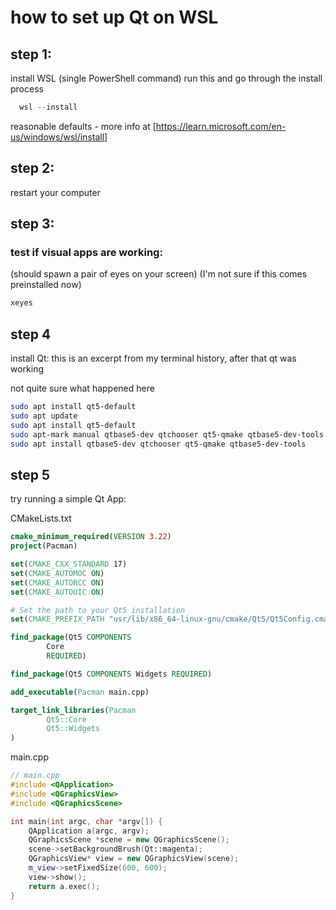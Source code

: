 # how to set up Qt on WSL

## step 1:
install WSL (single PowerShell command)
run this and go through the install process
```PowerShell
  wsl --install
```

reasonable defaults - more info at [https://learn.microsoft.com/en-us/windows/wsl/install]

## step 2:
restart your computer

## step 3:
### test if visual apps are working:
(should spawn a pair of eyes on your screen)
(I'm not sure if this comes preinstalled now)
```bash
xeyes
```

## step 4
install Qt:
this is an excerpt from my terminal history, after that qt was working

not quite sure what happened here
```bash
sudo apt install qt5-default
sudo apt update
sudo apt install qt5-default
sudo apt-mark manual qtbase5-dev qtchooser qt5-qmake qtbase5-dev-tools
sudo apt install qtbase5-dev qtchooser qt5-qmake qtbase5-dev-tools
```

## step 5
try running a simple Qt App:

CMakeLists.txt
```cmake
cmake_minimum_required(VERSION 3.22)
project(Pacman)

set(CMAKE_CXX_STANDARD 17)
set(CMAKE_AUTOMOC ON)
set(CMAKE_AUTORCC ON)
set(CMAKE_AUTOUIC ON)

# Set the path to your Qt5 installation
set(CMAKE_PREFIX_PATH "usr/lib/x86_64-linux-gnu/cmake/Qt5/Qt5Config.cmake")

find_package(Qt5 COMPONENTS
        Core
        REQUIRED)

find_package(Qt5 COMPONENTS Widgets REQUIRED)

add_executable(Pacman main.cpp)

target_link_libraries(Pacman
        Qt5::Core
        Qt5::Widgets
)
```

main.cpp
```c++
// main.cpp
#include <QApplication>
#include <QGraphicsView>
#include <QGraphicsScene>

int main(int argc, char *argv[]) {
    QApplication a(argc, argv);
    QGraphicsScene *scene = new QGraphicsScene();
    scene->setBackgroundBrush(Qt::magenta);
    QGraphicsView* view = new QGraphicsView(scene);
    m_view->setFixedSize(600, 600);
    view->show();
    return a.exec();
}
```
